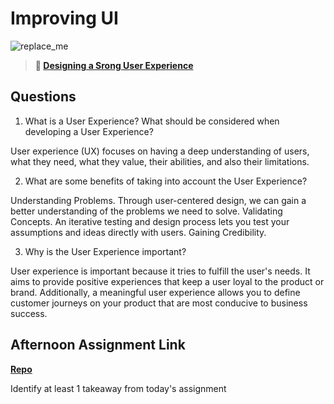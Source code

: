 # Improving UI

![replace_me](https://codeworks.blob.core.windows.net/public/assets/img/illustrations/placeholder.svg)

> **📖 [Designing a Srong User Experience](https://codeworksacademy.com/fs-student-guide/resources/wk7/03-Creating-Good-UX)**

## Questions

1. What is a User Experience? What should be considered when developing a User Experience?

User experience (UX) focuses on having a deep understanding of users, what they need, what they value, their abilities, and also their limitations.

2. What are some benefits of taking into account the User Experience?

Understanding Problems. Through user-centered design, we can gain a better understanding of the problems we need to solve.
Validating Concepts. An iterative testing and design process lets you test your assumptions and ideas directly with users.
Gaining Credibility.

3. Why is the User Experience important?

User experience is important because it tries to fulfill the user's needs. It aims to provide positive experiences that keep a user loyal to the product or brand. Additionally, a meaningful user experience allows you to define customer journeys on your product that are most conducive to business success.

## Afternoon Assignment Link

**[Repo](https://github.com/zburkard/<ASSIGNMENT_REPO>)**

Identify at least 1 takeaway from today's assignment
